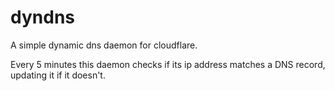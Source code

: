 # dyndns

A simple dynamic dns daemon for cloudflare.

Every 5 minutes this daemon checks if its ip address matches a DNS record, updating it if it doesn't.
